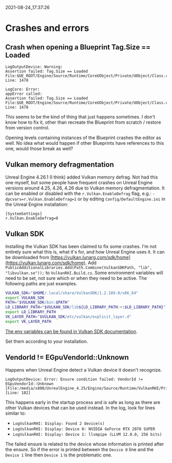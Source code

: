 2021-08-24_17:37:26

# Crashes and errors

##  Crash when opening a Blueprint Tag.Size == Loaded
```
LogOutputDevice: Warning:
Assertion failed: Tag.Size == Loaded
File:$UE_ROOT/Engine/Source/Runtime/CoreUObject/Private/UObject/Class.cpp
Line: 1478

LogCore: Error:
appError called:
Assertion failed: Tag.Size == Loaded File:$UE_ROOT/Engine/Source/Runtime/CoreUObject/Private/UObject/Class.cpp
Line: 1478
```

This seems to be the kind of thing that just happens sometimes. I don't know how to fix it, other than recreate the Blueprint from scratch / restore from version control.

Opening levels containing instances of the Blueprint crashes the editor as well.
No idea what would happen if other Blueprints have references to this one, would those break as well?


## Vulkan memory defragmentation

Unreal Engine 4.26.1 (I think) added Vulkan memory defrag.
Not had this one myself, but some people have frequent crashes on Unreal Engine versions around 4.25, 4.26, 4.26 due to Vulkan memory defragmentation.
It can be enabled or disabled with the `r.Vulkan.EnableDefrag` flag, e.g.:
`-dpcvars=r.Vulkan.EnableDefrag=1`
or by editing `Config/DefaultEngine.ini` in the Unreal Engine installation:
```
[SystemSettings]
r.Vulkan.EnableDefrag=0
```

## Vulkan SDK

Installing the Vulkan SDK has been claimed to fix some crashes.
I'm not entirely sure what this is, what it's for, and how Unreal Engine uses it.
It can be downloaded from [https://vulkan.lunarg.com/sdk/home](https://vulkan.lunarg.com/sdk/home).
Add `PublicAdditionalLibraries.Add(Path.Combine(VulkanSDKPath, "lib", "libvulkan.so"));` to `VulkanRHI.Build.cs`.
Some environment variables will need to be set, not sure which or when they need to be active.
The following paths are just examples.
```bash
VULKAN_SDK="$HOME/.local/share/VulkanSDK/1.2.189.0/x86_64"
export VULKAN_SDK
PATH="$VULKAN_SDK/bin:$PATH"
LD_LIBRARY_PATH="$VULKAN_SDK/lib${LD_LIBRARY_PATH:+:$LD_LIBRARY_PATH}"
export LD_LIBRARY_PATH
VK_LAYER_PATH="$VULKAN_SDK/etc/vulkan/explicit_layer.d"
export VK_LAYER_PATH
```
[The env variables can be found in Vulkan SDK documentation](https://vulkan.lunarg.com/doc/sdk/1.3.243.0/linux/getting_started.html).

Set them according to your installation.

## VendorId != EGpuVendorId::Unknown

Happens when Unreal Engine detect a Vulkan device it doesn't recognize.
```
LogOutputDevice: Error: Ensure condition failed: VendorId != EGpuVendorId::Unknown [File:/media/s800/UnrealEngine_4.25/Engine/Source/Runtime/VulkanRHI/Private/VulkanDevice.cpp] [Line: 182]

```

This happens early in the startup process and is safe as long as there are other Vulkan devices that can be used instead.
In the log, look for lines similar to:
- `LogVulkanRHI: Display: Found 2 device(s)`
- `LogVulkanRHI: Display: Device 0: NVIDIA GeForce RTX 2070 SUPER`
- `LogVulkanRHI: Display: Device 1: llvmpipe (LLVM 12.0.0, 256 bits)`

The failed ensure is related to the device whose information is printed after the ensure.
So if the error is printed between the `Device 0` line and the `Device 1` line then `Device 1` is the problematic one.

